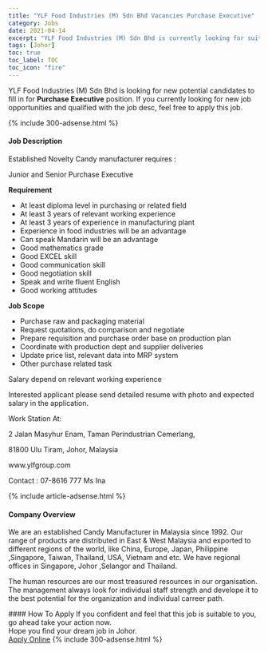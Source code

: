 ```yaml
---
title: "YLF Food Industries (M) Sdn Bhd Vacancies Purchase Executive" 
category: Jobs 
date: 2021-04-14 
excerpt: "YLF Food Industries (M) Sdn Bhd is currently looking for suitable person to fill in the Purchase Executive which based in Johor" 
tags: [Johor] 
toc: true 
toc_label: TOC 
toc_icon: "fire" 
--- 
```


<p>YLF Food Industries (M) Sdn Bhd is looking for new potential candidates to fill in for <b>Purchase Executive</b> position. If you currently looking for new job opportunities and qualified with the job desc, feel free to apply this job.
</p>{% include 300-adsense.html %} 
<div><div><h4>Job Description</h4></div><div><div><span><div><p>Established Novelty Candy manufacturer requires :</p><p>Junior and Senior Purchase Executive</p><p><strong>Requirement</strong></p><ul><li>At least diploma level in purchasing or related field</li><li>At least 3 years of relevant working experience</li><li>At least 3 years of experience in manufacturing plant</li><li>Experience in food industries will be an advantage</li><li>Can speak Mandarin will be an advantage</li><li>Good mathematics grade</li><li>Good EXCEL skill</li><li>Good communication skill</li><li>Good negotiation skill</li><li>Speak and write fluent English</li><li>Good working attitudes</li></ul><p><strong>Job Scope</strong></p><ul><li>Purchase raw and packaging material</li><li>Request quotations, do comparison and negotiate</li><li>Prepare requisition and purchase order base on production plan</li><li>Coordinate with production dept and supplier deliveries</li><li>Update price list, relevant data into MRP system</li><li>Other purchase related task</li></ul><p>Salary depend on relevant working experience</p><p>Interested applicant please send detailed resume with photo and expected salary in the application.</p><p>Work Station At:</p><p>2 Jalan Masyhur Enam, Taman Perindustrian Cemerlang,</p><p>81800 Ulu Tiram, Johor, Malaysia</p><p>www.ylfgroup.com</p><p>Contact : 07-8616 777 Ms Ina</p></div></span></div></div></div> 
{% include article-adsense.html %} 
<div><div><h4>Company Overview</h4></div><div><div><span><div><p>We are an established Candy Manufacturer in Malaysia since 1992. Our range of products are distributed in East &amp; West Malaysia and exported to different regions of the world, like China, Europe, Japan, Philippine ,Singapore, Taiwan, Thailand, USA, Vietnam and etc. We have regional offices in Singapore, Johor ,Selangor and Thailand.</p><p>The human resources are our most treasured resources in our organisation. The management always look for&#160;individual staff strength and develope it to the best potential for the organization and individual carreer path.</p></div></span></div></div></div> 
#### How To Apply 
If you confident and feel that this job is suitable to you, go ahead take your action now. <br/> 
Hope you find your dream job in Johor. <br/> 
<a href="https://www.jobstreet.com.my/en/job/purchase-executive-4535820?jobId=jobstreet-my-job-4535820&" class="btn btn--info" target="_blank" rel="nofollow noopenner">Apply Online</a> 
{% include 300-adsense.html %} 